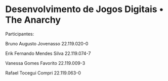 # Desenvolvimento de Jogos Digitais • The Anarchy


Participantes:

Bruno Augusto Jovenasso             22.119.020-0

Erik Fernando Mendes Silva          22.119.074-7

Vanessa Gomes Favorito              22.119.009-3

Rafael Tocegui Compri               22.119.063-0

